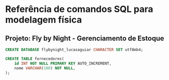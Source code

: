 # Referência de comandos SQL para modelagem física

## Projeto: Fly by Night - Gerenciamento de Estoque
```sql
CREATE DATABASE flybynight_lucasaguiar CHARACTER SET utf8mb4;
```

```sql
CREATE TABLE fornecedores(
    id INT NOT NULL PRIMARY KEY AUTO_INCREMENT,
    nome VARCHAR(100) NOT NULL,
);
```
```sql
    
```
